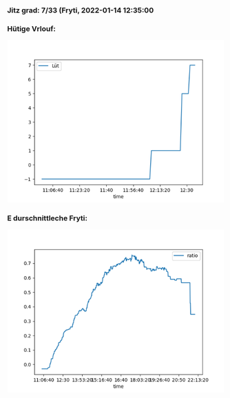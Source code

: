### Jitz grad: 7/33 (Fryti, 2022-01-14 12:35:00

### Hütige Vrlouf:
![Graph](Today.png)

### E durschnittleche Fryti:
![Graph](Fryti.png)
